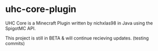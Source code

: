 # uhc-core-plugin

UHC Core is a Minecraft Plugin written by nichxlas98 in Java using the SpigotMC API.


This project is still in BETA & will continue recieving updates.
(testing commits)
